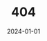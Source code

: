 ---
title: 404
date: 2024-01-01
type: "404"
layout: "404"
description: "Oops～，我崩溃了！找不到你想要的页面 :("
---